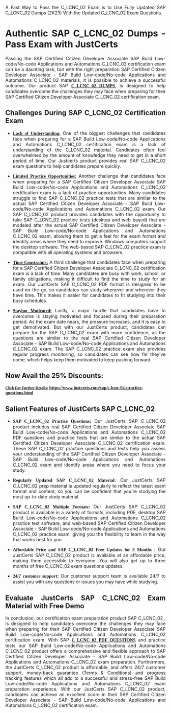 <p dir="auto" style="text-align: justify;">A Fast Way to Pass the C_LCNC_02 Exam is to Use Fully Updated SAP C_LCNC_02 Dumps (2K23) With the Updated C_LCNC_02 Exam Questions.</p>

<h1 style="text-align: justify;"><strong>Authentic SAP C_LCNC_02 Dumps - Pass Exam with JustCerts</strong></h1>

<p style="text-align: justify;">Passing the SAP Certified Citizen Developer Associate SAP Build Low-code/No-code Applications and Automations C_LCNC_02 certification exam can be a daunting task, but with the right preparation SAP Certified Citizen Developer Associate - SAP Build Low-code/No-code Applications and Automations C_LCNC_02 materials, it is possible to achieve a successful outcome. Our product SAP <strong><a href="https://www.justcerts.com/sap/c-lcnc-02-practice-questions.html"><span style="font-family:Georgia,serif;"><u>C_LCNC_02 DUMPS</u></span></a></strong>, is designed to help candidates overcome the challenges they may face when preparing for their SAP Certified Citizen Developer Associate C_LCNC_02 certification exam.</p>

<h2 style="text-align: justify;"><strong>Challenges During SAP C_LCNC_02 Certification Exam</strong></h2>

<ul>
	<li style="text-align: justify;"><u><span style="font-family:Georgia,serif;"><strong>Lack of Understanding:</strong></span></u> One of the biggest challenges that candidates face when preparing for a SAP Build Low-code/No-code Applications and Automations C_LCNC_02 certification exam is a lack of understanding of the C_LCNC_02 material. Candidates often feel overwhelmed by the amount of knowledge they need to get in a short period of time. Our Justcerts product provides real SAP C_LCNC_02 exam questions to help candidates prepare quickly.</li>
</ul>

<ul>
	<li style="text-align: justify;"><u><span style="font-family:Georgia,serif;"><strong>Limited Practice Opportunities:</strong></span></u> Another challenge that candidates face when preparing for a SAP Certified Citizen Developer Associate SAP Build Low-code/No-code Applications and Automations C_LCNC_02 certification exam is a lack of practice opportunities. Many candidates struggle to find SAP C_LCNC_02 practice tests that are similar to the actual SAP Certified Citizen Developer Associate - SAP Build Low-code/No-code Applications and Automations C_LCNC_02 exam. Our SAP C_LCNC_02 product provides candidates with the opportunity to take SAP C_LCNC_02 practice tests (desktop and web-based) that are modeled after the actual SAP Certified Citizen Developer Associate - SAP Build Low-code/No-code Applications and Automations C_LCNC_02 exam, allowing them to get a feel for the exam format and identify areas where they need to improve. Windows computers support the desktop software. The web-based SAP C_LCNC_02 practice exam is compatible with all operating systems and browsers.</li>
</ul>

<ul>
	<li style="text-align: justify;"><u><span style="font-family:Georgia,serif;"><strong>Time Constraints:</strong></span></u> A third challenge that candidates face when preparing for a SAP Certified Citizen Developer Associate C_LCNC_02 certification exam is a lack of time. Many candidates are busy with work, school, or family obligations, making it difficult to find the time to study for an exam. Our JustCerts SAP C_LCNC_02 PDF format is designed to be used on-the-go, so candidates can study whenever and wherever they have time. This makes it easier for candidates to fit studying into their busy schedules.</li>
</ul>

<ul>
	<li style="text-align: justify;"><u><span style="font-family:Georgia,serif;"><strong>Staying Motivated:</strong></span></u> Lastly, a major hurdle that candidates have to overcome is staying motivated and focused during their preparation period. As the exam date nears, the pressure increases, and it is easy to get demotivated. But with our JustCerts product, candidates can prepare for the SAP C_LCNC_02 exam with more confidence, as the questions are similar to the real SAP Certified Citizen Developer Associate - SAP Build Low-code/No-code Applications and Automations C_LCNC_02 exam. The SAP C_LCNC_02 practice exam also provides regular progress monitoring, so candidates can see how far they've come, which helps keep them motivated to keep pushing forward.</li>
</ul>

<h2 style="text-align: justify;"><strong>Now Avail the 25% Discounts:</strong></h2>

<p><span style="font-size:12px;"><u><span style="font-family:Georgia,serif;"><strong>Click For Further Details:</strong></span></u></span><span style="font-size:14px;"><span style="font-family:Georgia,serif;"><strong> <a href="https://www.justcerts.com/sap/c-lcnc-02-practice-questions.html">https://www.justcerts.com/sap/c-lcnc-02-practice-questions.html</a></strong></span></span></p>

<h2 style="text-align: justify;"><strong>Salient Features of JustCerts SAP C_LCNC_02</strong></h2>

<ul>
	<li style="text-align: justify;"><span style="font-family:Georgia,serif;"><strong>SAP C_LCNC_02 Practice Questions:</strong></span> Our JustCerts SAP C_LCNC_02 product includes real SAP Certified Citizen Developer Associate SAP Build Low-code/No-code Applications and Automations C_LCNC_02 PDF questions and practice tests that are similar to the actual SAP Certified Citizen Developer Associate C_LCNC_02 certification exam. These SAP C_LCNC_02 practice questions and tests help you assess your understanding of the SAP Certified Citizen Developer Associate - SAP Build Low-code/No-code Applications and Automations C_LCNC_02 exam and identify areas where you need to focus your study.</li>
</ul>

<ul>
	<li style="text-align: justify;"><span style="font-family:Georgia,serif;"><strong>Regularly Updated SAP C_LCNC_02 Material:</strong></span> Our JustCerts SAP C_LCNC_02 prep material is updated regularly to reflect the latest exam format and content, so you can be confident that you're studying the most up-to-date study material.</li>
</ul>

<ul>
	<li style="text-align: justify;"><span style="font-family:Georgia,serif;"><strong>SAP C_LCNC_02 Multiple Formats:</strong></span> Our JustCerts SAP C_LCNC_02 product is available in a variety of formats, including PDF, desktop SAP Build Low-code/No-code Applications and Automations C_LCNC_02 practice test software, and web-based SAP Certified Citizen Developer Associate - SAP Build Low-code/No-code Applications and Automations C_LCNC_02 practice exam, giving you the flexibility to learn in the way that works best for you.</li>
</ul>

<ul>
	<li style="text-align: justify;"><span style="font-family:Georgia,serif;"><strong>Affordable Price and SAP C_LCNC_02 Free Updates for 3 Months</strong></span> : Our JustCerts SAP C_LCNC_02 product is available at an affordable price, making them accessible to everyone. You will also get up to three months of free C_LCNC_02 exam questions updates.</li>
</ul>

<ul>
	<li style="text-align: justify;"><span style="font-family:Georgia,serif;"><strong>24/7 customer support:</strong></span> Our customer support team is available 24/7 to assist you with any questions or issues you may have while studying.</li>
</ul>

<h2 style="text-align: justify;"><strong>Evaluate JustCerts SAP C_LCNC_02 Exam Material with Free Demo</strong></h2>

<p style="text-align: justify;">In conclusion, our certification exam preparation product SAP C_LCNC_02 , is designed to help candidates overcome the challenges they may face when preparing for their SAP Certified Citizen Developer Associate SAP Build Low-code/No-code Applications and Automations C_LCNC_02 certification exam. With SAP <a href="https://www.justcerts.com/sap/c-lcnc-02-practice-questions.html"><u><strong><span style="font-family:Georgia,serif;">C_LCNC_02 PDF QUESTIONS</span></strong></u></a> and practice tests our SAP Build Low-code/No-code Applications and Automations C_LCNC_02 product offers a comprehensive and flexible approach to SAP Certified Citizen Developer Associate - SAP Build Low-code/No-code Applications and Automations C_LCNC_02 exam preparation. Furthermore, the JustCerts C_LCNC_02 product is affordable, and offers 24/7 customer support, money-back guarantee (Terms & Conditions) and progress tracking features which all add to a successful and stress-free SAP Build Low-code/No-code Applications and Automations C_LCNC_02 exam preparation experience. With our JustCerts SAP C_LCNC_02 product, candidates can achieve an excellent score in their SAP Certified Citizen Developer Associate - SAP Build Low-code/No-code Applications and Automations C_LCNC_02 certification exam.</p>
